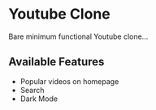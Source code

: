 # Youtube Clone

Bare minimum functional Youtube clone...

## Available Features
- Popular videos on homepage
- Search
- Dark Mode
